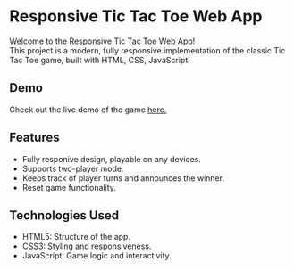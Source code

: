 <h1> Responsive Tic Tac Toe Web App</h1>
<p>Welcome to the Responsive Tic Tac Toe Web App!<br>
This project is a modern, fully responsive implementation of the classic Tic Tac Toe game, built with HTML, CSS, JavaScript.</p>

<h2>Demo</h2>
<p>Check out the live demo of the game <a href="https://github.com/kidKrix/TicTacToeWebApp/tree/main/fullResponsive-TicTacToeGame">here.</a></p>

<h2>Features</h2>
<ul>
  <li>Fully responive design, playable on any devices.</li>
  <li>Supports two-player mode.</li>
  <li>Keeps track of player turns and announces the winner.</li>
  <li>Reset game functionality.</li>
</ul>

<h2>Technologies Used</h2>
<ul>
  <li>HTML5: Structure of the app.</li>
  <li>CSS3: Styling and responsiveness.</li>
  <li>JavaScript: Game logic and interactivity.</li>
</ul>

